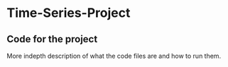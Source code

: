 # Time-Series-Project

## Code for the project
More indepth description of what the code files are and how to run them.

